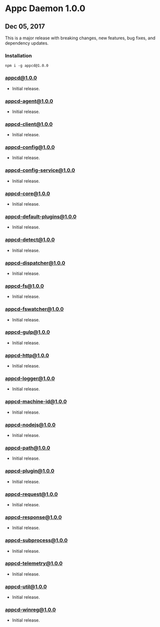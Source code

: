# Appc Daemon 1.0.0

## Dec 05, 2017

This is a major release with breaking changes, new features, bug fixes, and dependency updates.

### Installation

```
npm i -g appcd@1.0.0
```

### appcd@1.0.0

 - Initial release.

### appcd-agent@1.0.0

 - Initial release.

### appcd-client@1.0.0

 - Initial release.

### appcd-config@1.0.0

 - Initial release.

### appcd-config-service@1.0.0

 - Initial release.

### appcd-core@1.0.0

 - Initial release.

### appcd-default-plugins@1.0.0

 - Initial release.

### appcd-detect@1.0.0

 - Initial release.

### appcd-dispatcher@1.0.0

 - Initial release.

### appcd-fs@1.0.0

 - Initial release.

### appcd-fswatcher@1.0.0

 - Initial release.

### appcd-gulp@1.0.0

 - Initial release.

### appcd-http@1.0.0

 - Initial release.

### appcd-logger@1.0.0

 - Initial release.

### appcd-machine-id@1.0.0

 - Initial release.

### appcd-nodejs@1.0.0

 - Initial release.

### appcd-path@1.0.0

 - Initial release.

### appcd-plugin@1.0.0

 - Initial release.

### appcd-request@1.0.0

 - Initial release.

### appcd-response@1.0.0

 - Initial release.

### appcd-subprocess@1.0.0

 - Initial release.

### appcd-telemetry@1.0.0

 - Initial release.

### appcd-util@1.0.0

 - Initial release.

### appcd-winreg@1.0.0

 - Initial release.